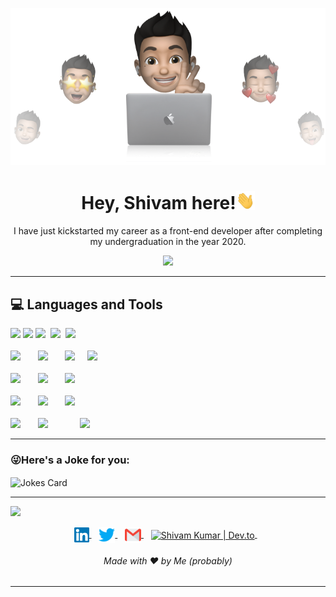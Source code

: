 <p align="center"><img src="https://raw.githubusercontent.com/KevinPatel04/KevinPatel04/master/cover-thompson.png"></p>

<h1 align="center">Hey, Shivam here!<img src="https://raw.githubusercontent.com/ABSphreak/ABSphreak/master/gifs/Hi.gif" width="30"> </h1>
<p align="center" width="150px"> I have just kickstarted my career as a front-end developer after completing my undergraduation in the year 2020. </p> 

<p align="center"><img src="https://user-images.githubusercontent.com/50996696/135711385-d623a98f-311f-4ad2-ab9b-a008398eb77b.jpg"></p>

------

## :computer: Languages and Tools

<p>
  <code><img width="15%" src="https://www.vectorlogo.zone/logos/javascript/javascript-ar21.svg"></code>
  <code><img width="15%" src="https://www.vectorlogo.zone/logos/typescriptlang/typescriptlang-ar21.svg"></code>
  <code><img width="15%" src="https://www.vectorlogo.zone/logos/reactjs/reactjs-ar21.svg"></code>&nbsp;
  <code><img width="7%" src="https://cdn.worldvectorlogo.com/logos/next-js.svg"></code>&nbsp;
  <code><img width="6%" src="https://cdn.worldvectorlogo.com/logos/graphql.svg"></code>&nbsp;
  <br />
  <br />
  <code><img width="5%" src="https://cdn.worldvectorlogo.com/logos/html-1.svg"></code>&nbsp;&nbsp;&nbsp;&nbsp;&nbsp;&nbsp;
  <code><img width="5%" src="https://cdn.worldvectorlogo.com/logos/css-3.svg"></code>&nbsp;&nbsp;&nbsp;&nbsp;&nbsp;&nbsp;
  <code><img width="6%" src="https://cdn.worldvectorlogo.com/logos/material-ui-1.svg"></code>&nbsp;&nbsp;&nbsp;&nbsp;
  <code><img width="6%" src="https://cdn.worldvectorlogo.com/logos/styled-components-1.svg"></code>&nbsp;&nbsp;
  <br />
  <br />
  <code><img width="15%" src="https://www.vectorlogo.zone/logos/mongodb/mongodb-ar21.svg"></code>&nbsp;&nbsp;&nbsp;&nbsp;&nbsp;&nbsp;
  <code><img width="15%" src="https://www.vectorlogo.zone/logos/expressjs/expressjs-ar21.svg"></code>&nbsp;&nbsp;&nbsp;&nbsp;&nbsp;&nbsp;
  <code><img width="15%" src="https://www.vectorlogo.zone/logos/nodejs/nodejs-ar21.svg"></code>&nbsp;&nbsp;&nbsp;&nbsp;&nbsp;&nbsp;
  <br />
  <br />
  <code><img width="5%" src="https://cdn.worldvectorlogo.com/logos/java-4.svg"></code>&nbsp;&nbsp;&nbsp;&nbsp;&nbsp;&nbsp;
  <code><img width="15%" src="https://www.vectorlogo.zone/logos/python/python-ar21.svg"></code>&nbsp;&nbsp;&nbsp;&nbsp;&nbsp;&nbsp;
  <code><img width="7%" src ='https://raw.githubusercontent.com/rahulbanerjee26/githubAboutMeGenerator/main/icons/c.svg'></code>&nbsp;&nbsp;&nbsp;&nbsp;&nbsp;&nbsp;
  <br />
  <br />
  <code><img width="5%" src="https://cdn.worldvectorlogo.com/logos/visual-studio-code-1.svg"></code>&nbsp;&nbsp;&nbsp;&nbsp;&nbsp;&nbsp;
  <code><img width="10%"   src="https://www.vectorlogo.zone/logos/npmjs/npmjs-ar21.svg"></code>&nbsp;&nbsp;&nbsp;&nbsp;&nbsp;&nbsp;&nbsp;&nbsp;&nbsp;&nbsp;&nbsp;&nbsp;
  <code><img width="5%"   src="https://cdn.worldvectorlogo.com/logos/adobe-xd-1.svg"></code>&nbsp;&nbsp;&nbsp;&nbsp;&nbsp;&nbsp;
</p>

------

### 😜Here's a Joke for you:
<img align="center" src="https://readme-jokes.vercel.app/api" alt="Jokes Card" />

------
<img src='https://raw.githubusercontent.com/ShahriarShafin/ShahriarShafin/main/Assets/handshake.gif' width="100px">
<p align="center">
<a href="https://www.linkedin.com/in/shivam-kumar-1312771b5/" target="_blank">
  <img align="center" alt="Shivam Kumar | Linkedin" width="24px" src="https://github.com/SatYu26/SatYu26/blob/master/Assets/Linkedin.svg" />
</a> &nbsp;&nbsp;
<a href="https://twitter.com/_toxic_smiley" target="_blank">
  <img align="center" alt="Shivam Kumar | Twitter" width="26px" src="https://github.com/SatYu26/SatYu26/blob/master/Assets/Twitter.svg" />
</a> &nbsp;&nbsp;
<a href="mailto:smileyahivam3042@gmail.com" >
  <img align="center" alt="Shivam Kumar | Gmail" width="26px" src="https://github.com/SatYu26/SatYu26/blob/master/Assets/Gmail.svg" />
</a> &nbsp;&nbsp;
<a href="https://dev.to/smileyshivam" >
  <img align="center" alt="Shivam Kumar | Dev.to" width="26px" src="https://cdn.worldvectorlogo.com/logos/devto.svg" />
</a> &nbsp;&nbsp;
<p>

<h6 align="center">Made with ❤️ by Me (probably)</h6>

------
